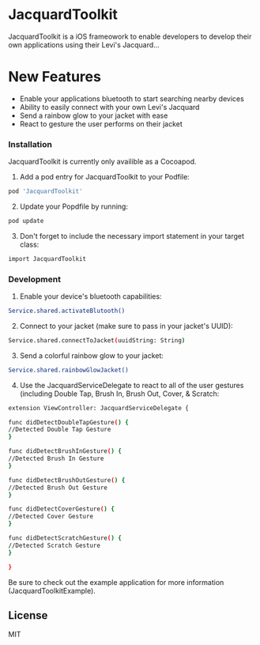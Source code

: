 # JacquardToolkit

JacquardToolkit is a iOS frameowork to enable developers to develop their own applications using their Levi's Jacquard...

# New Features

- Enable your applications bluetooth to start searching nearby devices
- Ability to easily connect with your own Levi's Jacquard
- Send a rainbow glow to your jacket with ease
- React to gesture the user performs on their jacket

### Installation

JacquardToolkit is currently only availible as a Cocoapod.

1. Add a pod entry for JacquardToolkit to your Podfile: 
```sh
pod 'JacquardToolkit'
```
2. Update your Popdfile by running:
```sh
pod update
```
3. Don't forget to include the necessary import statement in your target class:
```sh
import JacquardToolkit
```

### Development

1. Enable your device's bluetooth capabilities: 
```sh
Service.shared.activateBlutooth()
```

2. Connect to your jacket (make sure to pass in your jacket's UUID): 
```sh
Service.shared.connectToJacket(uuidString: String)
```

3. Send a colorful rainbow glow to your jacket: 
```sh
Service.shared.rainbowGlowJacket()
```

4. Use the JacquardServiceDelegate to react to all of the user gestures (including Double Tap, Brush In, Brush Out, Cover, & Scratch: 
```sh
extension ViewController: JacquardServiceDelegate {

func didDetectDoubleTapGesture() {
//Detected Double Tap Gesture
}

func didDetectBrushInGesture() {
//Detected Brush In Gesture
}

func didDetectBrushOutGesture() {
//Detected Brush Out Gesture
}

func didDetectCoverGesture() {
//Detected Cover Gesture
}

func didDetectScratchGesture() {
//Detected Scratch Gesture
}

}
```

Be sure to check out the example application for more information (JacquardToolkitExample).

License
----
MIT

